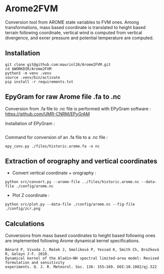 # Arome2FVM

Conversion tool from AROME state variables to FVM ones. Among transformations, mass based coordinate is translated to height based terrain following coordinate, vertical wind is computed from vertical divergence, and exner pressure and potential temperature are computed.

## Installation

```
git clone git@github.com:maurinl26/Arome2FVM.git
cd $WORKDIR/Arome2FVM
python3 -m venv .venv
source .venv/bin/activate
pip install -r requirements.txt
```

## EpyGram for raw Arome file .fa to .nc

Conversion from .fa file to .nc file is performed with EPyGram software : https://github.com/UMR-CNRM/EPyGrAM

Installation of EPyGram :
```

```

Command for conversion of an .fa file to a .nc file :
```
epy_conv.py ./files/historic.arome.fa -o nc
```

## Extraction of orography and vertical coordinates

- Convert vertical coordinate + orography :

```
python src/convert.py --arome-file ../files/historic.arome.nc --data-file ./config/arome.nc
```

- Plot Z coordinate :

```
python src/plot.py --data-file ./config/arome.nc --fig-file ./config/zcr.png
```

## Calculations

Conversions from mass based coordinates to height based following ones are implemented following Arome dynamical kernel specifications.

```
Bénard P, Vivoda J, Mašek J, Smolı́ková P, Yessad K, Smith Ch, Brožková R, Geleyn J-F. 2010.
Dynamical kernel of the Aladin–NH spectral limited-area model: Revised formulation and sensitivity
experiments. Q. J. R. Meteorol. Soc. 136: 155–169. DOI:10.1002/qj.522
```
